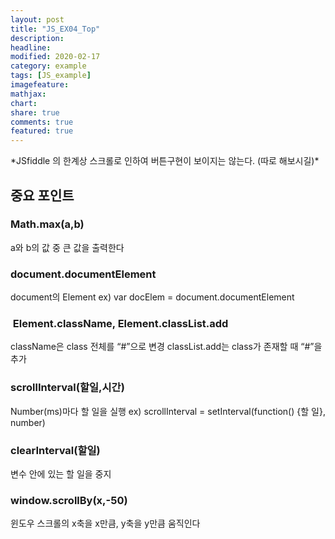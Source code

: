 ```yaml
---
layout: post
title: "JS_EX04_Top"
description:
headline:
modified: 2020-02-17
category: example
tags: [JS_example]
imagefeature:
mathjax:
chart:
share: true
comments: true
featured: true
---
```


<div class="code">
<script async src="//jsfiddle.net/lsh58/9ztmj0cq/19/embed/js,html,css,result/dark/"></script>
</div>
*JSfiddle 의 한계상 스크롤로 인하여 버튼구현이 보이지는 않는다. (따로 해보시길)*

## 중요 포인트

### Math.max(a,b)

a와 b의 값 중 큰 값을 출력한다

### document.documentElement

document의 Element
ex) var docElem = document.documentElement

###  Element.className, Element.classList.add

className은 class 전체를 “#”으로 변경
classList.add는 class가 존재할 때 “#”을 추가

### scrollInterval(할일,시간)

Number(ms)마다 할 일을 실행
ex) scrollInterval = setInterval(function() {할 일}, number)

### clearInterval(할일)

변수 안에 있는 할 일을 중지

### window.scrollBy(x,-50)

윈도우 스크롤의 x축을 x만큼, y축을 y만큼 움직인다

